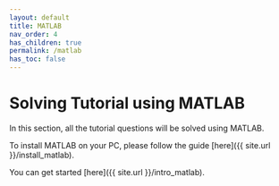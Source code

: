 ```yaml
---
layout: default
title: MATLAB
nav_order: 4
has_children: true
permalink: /matlab
has_toc: false
---
```


# Solving Tutorial using MATLAB

In this section, all the tutorial questions will be solved using MATLAB.

To install MATLAB on your PC, please follow the guide [here]({{ site.url }}/install_matlab).

You can get started [here]({{ site.url }}/intro_matlab).